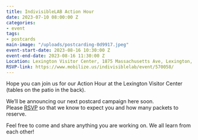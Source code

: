 ```yaml
---
title: IndivisibleLAB Action Hour
date: 2023-07-10 08:00:00 Z
categories:
- event
tags:
- postcards
main-image: "/uploads/postcarding-0d9917.jpeg"
event-start-date: 2023-08-16 10:30:00 Z
event-end-date: 2023-08-16 11:30:00 Z
Location: Lexington Visitor Center, 1875 Massachusetts Ave, Lexington, MA
RSVP-link: https://www.mobilize.us/indivisiblelab/event/570058/
---
```


Hope you can join us for our Action Hour at the Lexington Visitor Center (tables on the patio in the back). 

We’ll be announcing our next postcard campaign here soon. Please [RSVP](https://www.mobilize.us/indivisiblelab/event/570058/) so that we know to expect you and how many packets to reserve.

Feel free to come and share anything you are working on. We all learn from each other!